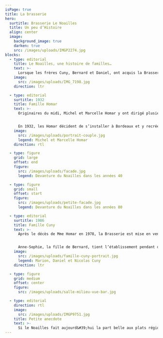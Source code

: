 ```yaml
---
isPage: true
title: La brasserie
hero:
  surtitle: Brasserie Le Noailles
  title: Un peu d’Histoire
  align: center
  image:
    background_image: true
    darken: true
    src: /images/uploads/IMGP2274.jpg
blocks:
  - type: editorial
    title: Le Noailles, une histoire de familles…
    text: >-
      Lorsque les frères Cuny, Bernard et Daniel, ont acquis la Brasserie Le Noailles en 1986, ils sont conscients qu’ils doivent continuer à porter haut la renommée de cette véritable institution bordelaise, créée en 1932 par le couple Homar.
    image:
      src: /images/uploads/IMG_7198.jpg
    direction: ltr

  - type: editorial
    surtitle: 1932
    title: Famille Homar
    text: >-
      Originaires du midi, Michel et Marcelle Homar y ont dirigé plusieurs restaurants dont un certain « Noailles »…


      En 1932, les Homar décident de s’installer à Bordeaux et y recréent leur « Noailles ». Ils jettent leur dévolu sur une ancienne quincaillerie, sur les Allées de Tourny. C’est le début du Noailles que vous connaissez…
    image:
      src: /images/uploads/portrait-couple.jpg
      legend: Michel et Marcelle Homar
    direction: rtl

  - type: figure
    grid: large
    offset: end
    figure:
      src: /images/uploads/facade.jpg
      legend: Devanture du Noailles dans les années 40

  - type: figure
    grid: small
    offset: start
    figure:
      src: /images/uploads/petite-facade.jpg
      legend: Devanture du Noailles dans les années 80

  - type: editorial
    surtitle: 1986
    title: Famille Cuny
    text: >-
      Après le décès de Mme Homar en 1978, la Brasserie est mise en vente et plusieurs restaurateurs s’y succèdent -M. Regnaud puis M. Hias-, avant que les frères Cuny n’en prennent les rênes en 1986.


      Anne-Sophie, la fille de Bernard, tient l’établissement pendant quelques années avant que Nicolas, le fils de Daniel, ne prenne le relais depuis 2012. À ses côtés, sa sœur Marion navigue entre le bar et la cuisine.
    image:
      src: /images/uploads/famille-cuny-portrait.jpg
      legend: Marion, Daniel et Nicolas Cuny
    direction: ltr

  - type: figure
    grid: medium
    offset: center
    figure:
      src: /images/uploads/salle-milieu-vue-bar.jpg

  - type: editorial
    direction: rtl
    image:
      src: /images/uploads/IMGP9751.jpg
    title: Petite anecdote
    text: >-
      Si le Noailles fait aujourd&#39;hui la part belle aux plats régionaux (cèpes, lamproie, grenier médocain et autres confits…), un plat reste immuablement à la carte, en l’honneur de sa fondatrice, la Choucroute de Mme Homar !
---
```

